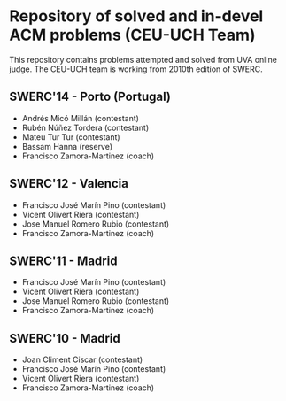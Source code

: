 # Repository of solved and in-devel ACM problems (CEU-UCH Team)

This repository contains problems attempted and solved from UVA online
judge. The CEU-UCH team is working from 2010th edition of SWERC.

## SWERC'14 - Porto (Portugal)

- Andrés Micó Millán (contestant)
- Rubén Núñez Tordera (contestant)
- Mateu Tur Tur (contestant)
- Bassam Hanna (reserve)
- Francisco Zamora-Martinez (coach)

## SWERC'12 - Valencia

- Francisco José Marín Pino (contestant)
- Vicent Olivert Riera (contestant)
- Jose Manuel Romero Rubio (contestant)
- Francisco Zamora-Martinez (coach)

## SWERC'11 - Madrid

- Francisco José Marín Pino (contestant)
- Vicent Olivert Riera (contestant)
- Jose Manuel Romero Rubio (contestant)
- Francisco Zamora-Martinez (coach)

## SWERC'10 - Madrid

- Joan Climent Ciscar (contestant)
- Francisco José Marín Pino (contestant)
- Vicent Olivert Riera (contestant)
- Francisco Zamora-Martinez (coach)
